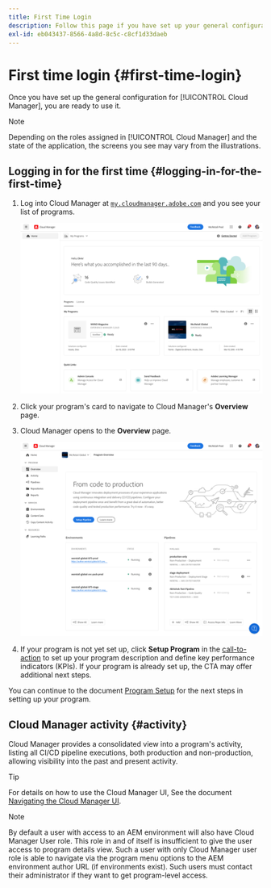 ```yaml
---
title: First Time Login
description: Follow this page if you have set up your general configurations and you are ready to use Cloud Manager for the first time.
exl-id: eb043437-8566-4a8d-8c5c-c8cf1d33daeb
---
```


# First time login {#first-time-login}

Once you have set up the general configuration for [!UICONTROL Cloud Manager], you are ready to use it.

>[!NOTE]
>
>Depending on the roles assigned in [!UICONTROL Cloud Manager] and the state of the application, the screens you see may vary from the illustrations.

## Logging in for the first time {#logging-in-for-the-first-time}

1. Log into Cloud Manager at [`my.cloudmanager.adobe.com`](https://my.cloudmanager.adobe.com/) and you see your list of programs.

   ![Cloud Manager console](/help/assets/cloud-manager-console.png)

1. Click your program's card to navigate to Cloud Manager's **Overview** page. 

1. Cloud Manager opens to the **Overview** page.

   ![Cloud Manager overview page](/help/assets/program-overview-page.png)

1. If your program is not yet set up, click **Setup Program** in the [call-to-action](/help/getting-started/navigation.md#cta) to set up your program description and define key performance indicators (KPIs). If your program is already set up, the CTA may offer additional next steps.

You can continue to the document [Program Setup](/help/getting-started/program-setup.md) for the next steps in setting up your program.

## Cloud Manager activity {#activity}

Cloud Manager provides a consolidated view into a program's activity, listing all CI/CD pipeline executions, both production and non-production, allowing visibility into the past and present activity.

>[!TIP]
>
>For details on how to use the Cloud Manager UI, See the document [Navigating the Cloud Manager UI](/help/getting-started/navigation.md).

>[!NOTE]
>
>By default a user with access to an AEM environment will also have Cloud Manager User role. This role in and of itself is insufficient to give the user access to program details view. Such a user with only Cloud Manager user role is able to navigate via the program menu options to the AEM environment author URL (if environments exist). Such users must contact their administrator if they want to get program-level access.
